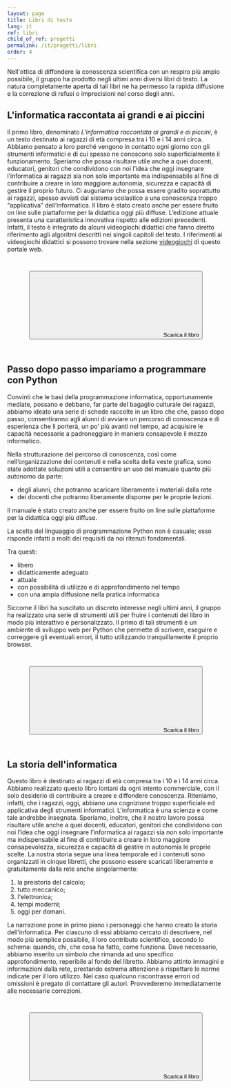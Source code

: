 ```yaml
---
layout: page
title: Libri di testo
lang: it
ref: libri 
child_of_ref: progetti
permalink: /it/progetti/libri
order: 4
---
```


Nell'ottica di diffondere la conoscenza scientifica con un respiro più ampio
possibile, il gruppo ha prodotto negli ultimi anni diversi libri di testo. 
La natura completamente aperta di tali libri ne ha permesso la rapida
diffusione e la correzione di refusi o imprecisioni nel corso degli anni. 

## L'informatica raccontata ai grandi e ai piccini
Il primo libro, denominato *L'informatica raccontata ai grandi e ai piccini*, è
un testo destinato ai ragazzi di età compresa tra i 10 e i 14 anni circa.
Abbiamo pensato a loro perché vengono in contatto ogni giorno con gli strumenti
informatici e di cui spesso ne conoscono solo superficialmente il
funzionamento. Speriamo che possa risultare utile anche a quei docenti,
educatori, genitori che condividono con noi l’idea che oggi insegnare
l’informatica ai ragazzi sia non solo importante ma indispensabile al fine di
contribuire a creare in loro maggiore autonomia, sicurezza e capacità di
gestire il proprio futuro. Ci auguriamo che possa essere gradito soprattutto
ai ragazzi, spesso avviati dal sistema scolastico a una conoscenza troppo
“applicativa” dell’informatica. Il libro è stato creato anche per essere
fruito on line sulle piattaforme per la didattica oggi più diffuse.  L’edizione
attuale presenta una caratteristica innovativa rispetto alle edizioni
precedenti. Infatti, il testo è integrato da alcuni videogiochi didattici che
fanno diretto riferimento agli algoritmi descritti nei singoli capitoli del
testo. I riferimenti ai videogiochi didattici si possono trovare nella sezione
[videogiochi](videogiochi.md) di questo portale web.

<div style="text-align: center; padding: 2em;">
<button class="btn btn-success btn-lg btn-icon">
<span class="rounded-icon">
<svg class="icon icon-success">
<use xlink:href="../../assets/bootstrap-italia/dist/svg/sprite.svg#it-download"></use>
</svg>
</span>
<span>Scarica il libro</span>
</button>
</div>

## Passo dopo passo impariamo a programmare con Python
Convinti che le  basi della programmazione informatica, opportunamente mediate,
possano e debbano, far parte del bagaglio culturale dei ragazzi, abbiamo ideato
una serie di schede raccolte in un libro che che, passo dopo passo,
consentiranno agli alunni di avviare
un percorso di conoscenza e di esperienza che li porterà, un po’ più avanti nel
tempo, ad acquisire le capacità necessarie a padroneggiare in maniera
consapevole il mezzo informatico. 

Nella strutturazione del percorso di
conoscenza, così come nell’organizzazione dei contenuti e nella scelta della
veste grafica, sono state adottate soluzioni utili a consentire un uso del
manuale quanto più autonomo da parte: 

- degli alunni, che potranno scaricare liberamente i materiali dalla rete 
- dei docenti che potranno liberamente disporne per le proprie lezioni.

Il manuale è stato creato anche per essere
fruito on line sulle piattaforme per la didattica oggi più diffuse.   

La scelta del linguaggio di programmazione Python non è casuale; esso risponde
infatti a
molti dei requisiti da noi ritenuti fondamentali. 

Tra questi: 
* libero  
* didatticamente adeguato  
* attuale  
* con possibilità di utilizzo e di approfondimento nel tempo 
* con una ampia diffusione nella pratica informatica

Siccome il libri ha suscitato un discreto interesse negli ultimi anni, il
gruppo ha realizzato una serie di strumenti utili per fruire i contenuti del
libro in modo più interattivo e personalizzato.
Il primo di tali strumenti è un ambiente di sviluppo web per Python che
permette di scrivere, eseguire e correggere gli eventuali errori, il tutto
utilizzando tranquillamente il proprio browser. 

<div style="text-align: center; padding: 2em;">
<button class="btn btn-success btn-lg btn-icon">
<span class="rounded-icon">
<svg class="icon icon-success">
<use xlink:href="../../assets/bootstrap-italia/dist/svg/sprite.svg#it-download"></use>
</svg>
</span>
<span>Scarica il libro</span>
</button>
</div>

## La storia dell'informatica
Questo libro è destinato ai ragazzi di età compresa tra i 10 e i 14 anni circa.
Abbiamo realizzato questo libro lontani da ogni intento commerciale, con il
solo desiderio di contribuire a creare e diffondere conoscenza. Riteniamo,
infatti, che i ragazzi, oggi, abbiano una cognizione troppo superficiale ed
applicativa degli strumenti informatici.  L'informatica è una scienza e come
tale andrebbe insegnata.  Speriamo, inoltre, che il nostro lavoro possa
risultare utile anche a quei docenti, educatori, genitori che condividono con
noi l’idea che oggi insegnare l’informatica ai ragazzi sia non solo importante
ma indispensabile al fine di contribuire a creare in loro maggiore
consapevolezza, sicurezza e capacità di gestire in autonomia le proprie scelte.
La nostra storia segue una linea temporale ed i contenuti sono organizzati in
cinque libretti, che possono essere scaricati liberamente e gratuitamente dalla
rete anche singolarmente: 

1. la preistoria del calcolo;
2. tutto meccanico;
3. l'elettronica; 
4. tempi moderni;
5. oggi per domani.

La narrazione pone in primo piano i personaggi che hanno creato la storia
dell'informatica. Per ciascuno di
essi abbiamo cercato di descrivere, nel modo più semplice possibile, il loro
contributo scientifico, secondo lo schema: quando, chi, che cosa ha fatto, come
funziona.  Dove necessario, abbiamo inserito un simbolo che rimanda ad uno
specifico approfondimento, reperibile al fondo del libretto.  Abbiamo attinto
immagini e informazioni dalla rete, prestando estrema attenzione a rispettare
le norme indicate per il loro utilizzo. Nel caso qualcuno riscontrasse errori
od omissioni è pregato di contattare gli autori. Provvederemo immediatamente
alle necessarie correzioni.  

<div style="text-align: center; padding: 2em;">
<button class="btn btn-success btn-lg btn-icon">
<span class="rounded-icon">
<svg class="icon icon-success">
<use xlink:href="../../assets/bootstrap-italia/dist/svg/sprite.svg#it-download"></use>
</svg>
</span>
<span>Scarica il libro</span>
</button>
</div>


